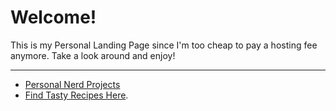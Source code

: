 # Welcome!
This is my Personal Landing Page since I'm too cheap to pay a hosting fee anymore. Take a look around and enjoy!
* * *
- [Personal Nerd Projects](https://github.com/jackphillipsjmu?tab=repositories)
- [Find Tasty Recipes Here](./recipes.html).
